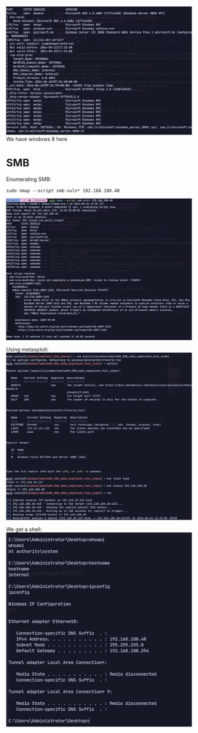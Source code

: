 ![](attachment/1823c8c7fe1d066048dc7573582f58a1.png)
We have windows 8 here

# SMB

Enumerating SMB:
```
sudo nmap --script smb-vuln* 192.168.180.40
```
![](attachment/22f8cf270bfa91d5ed00a93ee67edbd7.png)

Using metasploit:
![](attachment/97e690c57f6db36597d86c7f525378ee.png)

We get a shell:
![](attachment/091b8c868130729d6389b8be616f7058.png)

